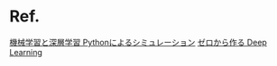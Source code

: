 # Ref.
[機械学習と深層学習 Pythonによるシミュレーション](https://www.ohmsha.co.jp/book/9784274222269/)
[ゼロから作る Deep Learning](https://github.com/oreilly-japan/deep-learning-from-scratch)
